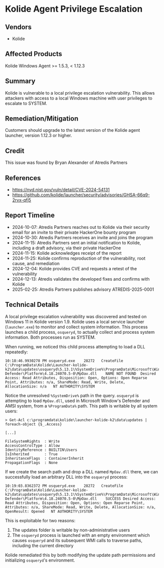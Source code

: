 # Kolide Agent Privilege Escalation

## Vendors

* Kolide

## Affected Products

Kolide Windows Agent >= 1.5.3, < 1.12.3

## Summary
Kolide is vulnerable to a local privilege escalation vulnerability. This allows attackers with access to a local Windows machine with user privileges to escalate to SYSTEM.


## Remediation/Mitigation
Customers should upgrade to the latest version of the Kolide agent launcher, version 1.12.3 or higher. 

## Credit

This issue was found by Bryan Alexander of Atredis Partners

## References
* https://nvd.nist.gov/vuln/detail/CVE-2024-54131
* https://github.com/kolide/launcher/security/advisories/GHSA-66q9-2rvx-qfj5

## Report Timeline
* 2024-10-07: Atredis Partners reaches out to Kolide via their security email for an invite to their private HackerOne bounty program
* 2024-10-30: Atredis Partners receives an invite and joins the program
* 2024-11-15: Atredis Partners sent an initial notification to Kolide, including a draft advisory, via their private HackerOne
* 2024-11-15: Kolide acknowledges receipt of the report
* 2024-11-25: Kolide confirms reproduction of the vulnerability, root cause, and remediation
* 2024-12-04: Kolide provides CVE and requests a retest of the vulnerability
* 2024-12-13: Atredis validates the developed fixes and confirms with Kolide
* 2025-02-25: Atredis Partners publishes advisory ATREDIS-2025-0001

## Technical Details

A local privilege escalation vulnerability was discovered and tested on Windows 11 in Kolide version 1.9. Kolide uses a local service launcher (`launcher.exe`) to monitor and collect system information. This process launches a child process, `osqueryd`, to actually collect and process system information. Both processes run as SYSTEM.

When running, we noticed this child process attempting to load a DLL repeatedly:

```
10:18:46.9930278 PM	osqueryd.exe	28272	CreateFile	C:\ProgramData\Kolide\Launcher-kolide-k2\data\updates\osqueryd\5.13.1\%SystemDrive%\ProgramData\Microsoft\Windows Defender\Platform\4.18.24070.5-0\MpOav.dll	NAME NOT FOUND	Desired Access: Read Attributes, Disposition: Open, Options: Open Reparse Point, Attributes: n/a, ShareMode: Read, Write, Delete, AllocationSize: n/a	NT AUTHORITY\SYSTEM
```

Notice the unresolved `%SystemDrive%` path in the query. `osqueryd` is attempting to load `MpOav.dll`, used in Microsoft Window's Defender and AMSI system, from a `%ProgramData%` path. This path is writable by all system users:

```
> Get-Acl c:\programdata\kolide\launcher-kolide-k2\data\updates | foreach-object {$_.Access}

[...]

FileSystemRights  : Write
AccessControlType : Allow
IdentityReference : BUILTIN\Users
IsInherited       : True
InheritanceFlags  : ContainerInherit
PropagationFlags  : None
```

If we create the search path and drop a DLL named `MpOav.dll` there, we can successfully load an arbitrary DLL into the `osqueryd` process:

```
10:19:03.8362372 PM	osqueryd.exe	28272	CreateFile	C:\ProgramData\Kolide\Launcher-kolide-k2\data\updates\osqueryd\5.13.1\%SystemDrive%\ProgramData\Microsoft\Windows Defender\Platform\4.18.24070.5-0\MpOav.dll	SUCCESS	Desired Access: Read Attributes, Disposition: Open, Options: Open Reparse Point, Attributes: n/a, ShareMode: Read, Write, Delete, AllocationSize: n/a, OpenResult: Opened	NT AUTHORITY\SYSTEM
```

This is exploitable for two reasons:
1. The updates folder is writable by non-administrative users
2. The `osqueryd` process is launched with an empty environment which causes `osqueryd` and its subsequent WMI calls to traverse paths, including the current directory

Kolide remediated this by both modifying the update path permissions and initializing `osqueryd`'s environment. 

